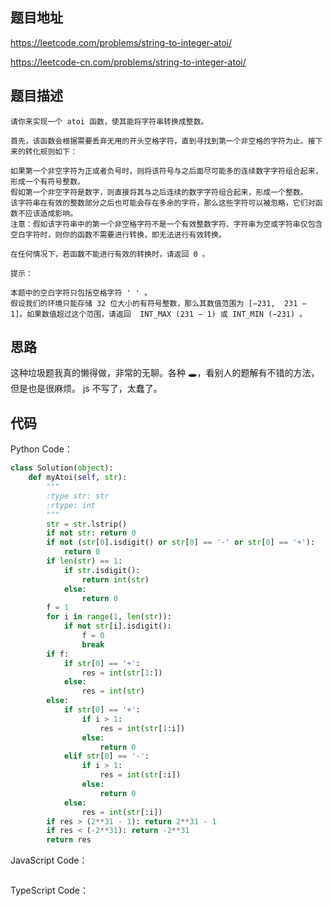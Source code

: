 ## 题目地址

https://leetcode.com/problems/string-to-integer-atoi/

https://leetcode-cn.com/problems/string-to-integer-atoi/

## 题目描述

```
请你来实现一个 atoi 函数，使其能将字符串转换成整数。

首先，该函数会根据需要丢弃无用的开头空格字符，直到寻找到第一个非空格的字符为止。接下来的转化规则如下：

如果第一个非空字符为正或者负号时，则将该符号与之后面尽可能多的连续数字字符组合起来，形成一个有符号整数。
假如第一个非空字符是数字，则直接将其与之后连续的数字字符组合起来，形成一个整数。
该字符串在有效的整数部分之后也可能会存在多余的字符，那么这些字符可以被忽略，它们对函数不应该造成影响。
注意：假如该字符串中的第一个非空格字符不是一个有效整数字符、字符串为空或字符串仅包含空白字符时，则你的函数不需要进行转换，即无法进行有效转换。

在任何情况下，若函数不能进行有效的转换时，请返回 0 。

提示：

本题中的空白字符只包括空格字符 ' ' 。
假设我们的环境只能存储 32 位大小的有符号整数，那么其数值范围为 [−231,  231 − 1]。如果数值超过这个范围，请返回  INT_MAX (231 − 1) 或 INT_MIN (−231) 。

```

## 思路

这种垃圾题我真的懒得做，非常的无聊。各种 🕳，看别人的题解有不错的方法，但是也是很麻烦。
js 不写了，太蠢了。

## 代码

Python Code：

```python
class Solution(object):
    def myAtoi(self, str):
        """
        :type str: str
        :rtype: int
        """
        str = str.lstrip()
        if not str: return 0
        if not (str[0].isdigit() or str[0] == '-' or str[0] == '+'):
            return 0
        if len(str) == 1:
            if str.isdigit():
                return int(str)
            else:
                return 0
        f = 1
        for i in range(1, len(str)):
            if not str[i].isdigit():
                f = 0
                break
        if f:
            if str[0] == '+':
                res = int(str[1:])
            else:
                res = int(str)
        else:
            if str[0] == '+':
                if i > 1:
                    res = int(str[1:i])
                else:
                    return 0
            elif str[0] == '-':
                if i > 1:
                    res = int(str[:i])
                else:
                    return 0
            else:
                res = int(str[:i])
        if res > (2**31 - 1): return 2**31 - 1
        if res < (-2**31): return -2**31
        return res

```

JavaScript Code：

```js
```

TypeScript Code：

```js
```
